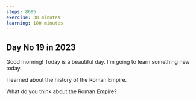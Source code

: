 ```yaml
---
steps: 8685
exercise: 38 minutes
learning: 100 minutes
---
```

## Day No 19 in 2023
Good morning! Today is a beautiful day.
I'm going to learn something new today.

I learned about the history of the Roman Empire.

What do you think about the Roman Empire?
